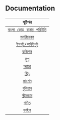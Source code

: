 ## Documentation

| **```সূচিপত্র```**|
|:--------------:|
| [```বাংলা কোড রানার পরিচিতি```](docs/ভূমিকা.md) |
| [```ভ্যারিয়েবল```](docs/ভ্যারিয়েবল.md) |
| [```ইনপুট/আউটপুট```](docs/ইনপুট-আউটপুট.md)|
| [```কন্ডিশন```](docs/কন্ডিশন.md)	|
| [```লুপ```](docs/লুপ.md) |
| [```অ্যারে```](docs/অ্যারে.md)	|
| [```স্ট্রিং```](docs/স্ট্রিং.md)  |
| [```ফাংশন```](docs/ফাংশন.md) | 
| [```বুলিয়ান```](docs/বুলিয়ান.md) |
| [```স্ট্রাকচার```](docs/স্ট্রাকচার.md) 
| [```গণিত```](docs/গণিত.md) |
| [```ফাইল```](docs/ফাইল.md) |
